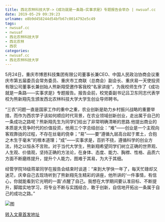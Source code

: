```yaml
---
title: 西北农林科技大学->《成功就是一条路—实事求是》专题报告会举办 | nwsuaf.cc
date: 2019-05-29 09:39:23
urlname: e8b9d458244d54bfb67c0014792e5c49
tags: 
- nwsuaf.cc
- nwsuaf
- 西北农林科技大学
- 西北农林
- 西农
categories:
- nwsuaf.cc
- 西北农林科技大学
---
```



5月24日，重庆市博恩科技集团有限公司董事长兼CEO、中国人民政治协商会议重庆市第五届委员会常务委员、重庆市工商联（总商会）副会长、重庆易一天使投资有限公司董事长兼创始人熊新翔受邀作客我校“名家讲座”，为我校师生作了《成功就是一条路——实事求是》专题报告。报告会前，校党委副书记吕卫东同志代表学校为熊新翔先生颁发西北农林科技大学大学生创业导师聘书。

“三农”问题一直是国家工作的重中之重，农业创新是助力乡村振兴战略的重要举措，而作为西农学子该如何顺应时代背景，在农业领域创新创业，走出属于自己的一条成功之路呢？熊新翔先生为同学们给出了非常明确清晰的思路.他提出商业的本质是大竞争时代的价值投资，他用三个字总结创业：“难”——创业是一个主观向客观靠拢的过程，不存在丝毫的侥幸；“易”——要“遵循九层高台起于累土，合抱之木生于毫末”的根本道理；“成”——实事求是，百折不挠，遵循科学的创业方法，持之以恒永不言败。对于当代大学生，熊新翔希望同学们树立正确的世界观、人生观、价值观，坚持正确的方法论，在身体、态度、能力、胸襟、性格、品质六方面不断磨练提升，提升个人能力，图难于其易，为大于其细。

经管学院18级蒋翠同学在报告会结束时谈道：“来到大学快一年了，每天忙碌却又迷茫，庆幸自己去现场听到了熊新翔先生精彩的讲座，他所讲的‘一件事情，有信心，你就能看到它光明的一面’点醒了自己。我想在大学期间要认准目标、不断提升，脚踏实地学习，将专业不断与实践结合，敢于创新，自信地开拓出一条属于自己的成功之路。”



![图](https://news.nwsuaf.edu.cn/images/content/2019-05/20190527144327380632.jpg)

[转入文章首发地址](https://news.nwsuaf.edu.cn/xnxw/89852.htm)